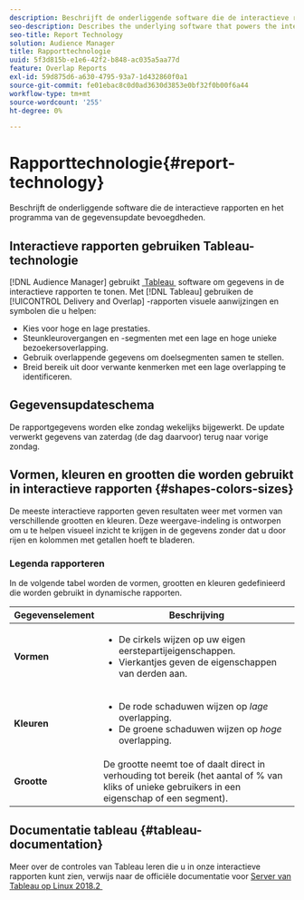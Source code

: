 ```yaml
---
description: Beschrijft de onderliggende software die de interactieve rapporten en het programma van de gegevensupdate bevoegdheden.
seo-description: Describes the underlying software that powers the interactive reports and the data update schedule.
seo-title: Report Technology
solution: Audience Manager
title: Rapporttechnologie
uuid: 5f3d815b-e1e6-42f2-b848-ac035a5aa77d
feature: Overlap Reports
exl-id: 59d875d6-a630-4795-93a7-1d432860f0a1
source-git-commit: fe01ebac8c0d0ad3630d3853e0bf32f0b00f6a44
workflow-type: tm+mt
source-wordcount: '255'
ht-degree: 0%

---
```


# Rapporttechnologie{#report-technology}

Beschrijft de onderliggende software die de interactieve rapporten en het programma van de gegevensupdate bevoegdheden.

<!-- 

c_report_technology.xml

 -->

## Interactieve rapporten gebruiken Tableau-technologie

[!DNL Audience Manager] gebruikt [&#x200B; Tableau &#x200B;](https://www.tableausoftware.com/) software om gegevens in de interactieve rapporten te tonen. Met [!DNL Tableau] gebruiken de [!UICONTROL Delivery and Overlap] -rapporten visuele aanwijzingen en symbolen die u helpen:

* Kies voor hoge en lage prestaties.
* Steunkleurovergangen en -segmenten met een lage en hoge unieke bezoekersoverlapping.
* Gebruik overlappende gegevens om doelsegmenten samen te stellen.
* Breid bereik uit door verwante kenmerken met een lage overlapping te identificeren.

## Gegevensupdateschema

De rapportgegevens worden elke zondag wekelijks bijgewerkt. De update verwerkt gegevens van zaterdag (de dag daarvoor) terug naar vorige zondag.

## Vormen, kleuren en grootten die worden gebruikt in interactieve rapporten {#shapes-colors-sizes}

De meeste interactieve rapporten geven resultaten weer met vormen van verschillende grootten en kleuren. Deze weergave-indeling is ontworpen om u te helpen visueel inzicht te krijgen in de gegevens zonder dat u door rijen en kolommen met getallen hoeft te bladeren.

<!-- 

r_legend.xml

 -->

### Legenda rapporteren

In de volgende tabel worden de vormen, grootten en kleuren gedefinieerd die worden gebruikt in dynamische rapporten.

<table id="table_EC180A96E3784FC6B81FCFB546C4A3FA"> 
 <thead> 
  <tr> 
   <th colname="col1" class="entry"> Gegevenselement </th> 
   <th colname="col2" class="entry"> Beschrijving </th> 
  </tr> 
 </thead>
 <tbody> 
  <tr> 
   <td colname="col1"> <b> Vormen </b> </td> 
   <td colname="col2"> 
    <ul id="ul_076773ABD0BB4CE6834ACFA8B3D6AC2E"> 
     <li id="li_BBAB37A6EC1549B48C0E4D3BFAF7062C">De cirkels wijzen op uw eigen eerstepartijeigenschappen. </li> 
     <li id="li_371331AE984A4A999CE0596EA13987E0">Vierkantjes geven de eigenschappen van derden aan. </li> 
    </ul> </td> 
  </tr> 
  <tr> 
   <td colname="col1"> <b> Kleuren </b> </td> 
   <td colname="col2"> 
    <ul id="ul_F5D243297F0C4E5A8EDCBD28A548869E"> 
     <li id="li_332EB873A35440E6BB6093E36A0FAC3D">De rode schaduwen wijzen op <i> lage </i> overlapping. </li> 
     <li id="li_29DFDB1218DF4069B5DCFF841D48EF56">De groene schaduwen wijzen op <i> hoge </i> overlapping. </li> 
    </ul> </td> 
  </tr> 
  <tr> 
   <td colname="col1"> <b> Grootte </b> </td> 
   <td colname="col2"> De grootte neemt toe of daalt direct in verhouding tot bereik (het aantal of % van kliks of unieke gebruikers in een eigenschap of een segment). </td> 
  </tr> 
 </tbody> 
</table>

## Documentatie tableau {#tableau-documentation}

Meer over de controles van Tableau leren die u in onze interactieve rapporten kunt zien, verwijs naar de officiële documentatie voor [&#x200B; Server van Tableau op Linux 2018.2 &#x200B;](https://help.tableau.com/v2018.2/server-linux/en-us/get_started_server.htm)
